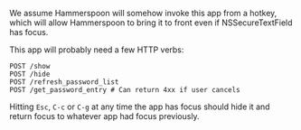 We assume Hammerspoon will somehow invoke this app from a hotkey, which will allow Hammerspoon to
bring it to front even if NSSecureTextField has focus.

This app will probably need a few HTTP verbs:

```
POST /show
POST /hide
POST /refresh_password_list
POST /get_password_entry # Can return 4xx if user cancels
```

Hitting `Esc`, `C-c` or `C-g` at any time the app has focus should hide it and return focus to
whatever app had focus previously.
